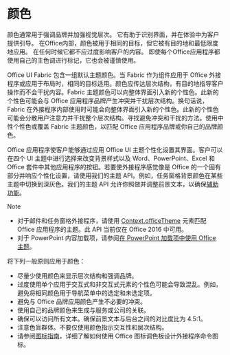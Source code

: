 # <a name="color"></a>颜色
颜色通常用于强调品牌并加强视觉层次。 它有助于识别界面，并在体验中为客户提供引导。 在Office内部，颜色被用于相同的目标，但它被有目的地和最低限度地应用。 在任何时候它都不应过度影响客户的内容。 即使每个Office应用程序都使用自己的主色调进行标记，它也会被谨慎使用。

Office UI Fabric 包含一组默认主题颜色。当 Fabric 作为组件应用于 Office 外接程序或应用于布局时，相同的目标适用。颜色应传达层次结构，有目的地指导客户操作而不会干扰内容。Fabric 主题颜色可以向整体界面引入新的个性色。此新的个性色可能会与 Office 应用程序品牌产生冲突并干扰层次结构。换句话说，Fabric 在外接程序内部使用时可能会向整体界面引入新的个性色。此新的个性色可能会分散用户注意力并干扰整个层次结构。寻找避免冲突和干扰的方法。使用中性个性色或覆盖 Fabric 主题颜色，以匹配 Office 应用程序品牌或你自己的品牌颜色。

Office 应用程序使客户能够通过应用 Office UI 主题个性化设置其界面。客户可以在四个 UI 主题中进行选择来改变背景样式以及 Word、PowerPoint、Excel 和 Office 套件中其他应用程序的按钮。若要使外接程序感觉像是 Office 的一个固有部分并响应个性化设置，请使用我们的主题 API。例如，任务窗格背景颜色在某些主题中切换到深灰色。我们的主题 API 允许你照做并调整前景文本，以确保[辅助功能](../design/accessibility-guidelines.md)。

> [!NOTE]
> - 对于邮件和任务窗格外接程序，请使用 [Context.officeTheme](https://dev.office.com/reference/add-ins/shared/office.context.officetheme) 元素匹配 Office 应用程序的主题。此 API 当前仅在 Office 2016 中可用。
> - 对于 PowerPoint 内容加载项，请参阅[在 PowerPoint 加载项中使用 Office 主题](../powerpoint/use-document-themes-in-your-powerpoint-add-ins.md)。

将下列一般原则应用于颜色：

* 尽量少使用颜色来显示层次结构和强调品牌。
* 过度使用单个应用于交互式和非交互式元素的个性色可能会导致混乱。例如，避免将相同颜色用于导航菜单中的选定和未选定项。
* 避免与 Office 品牌应用颜色产生不必要的冲突。
* 使用自己的品牌颜色来生成与服务或公司的关联。
* 确保可以访问所有文本。确保前景文本与后台之间的对比度比为 4.5:1。
* 注意色盲群体。不要仅使用颜色指示交互性和层次结构。
* 请参阅[图标指南](../design/add-in-icons.md)，详细了解如何使用 Office 图标调色板设计外接程序命令图标。